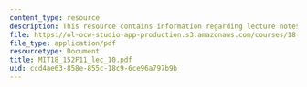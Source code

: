 ```yaml
---
content_type: resource
description: This resource contains information regarding lecture notes.
file: https://ol-ocw-studio-app-production.s3.amazonaws.com/courses/18-152-introduction-to-partial-differential-equations-fall-2011/ccd4ae63858e855c18c96ce96a797b9b_MIT18_152F11_lec_10.pdf
file_type: application/pdf
resourcetype: Document
title: MIT18_152F11_lec_10.pdf
uid: ccd4ae63-858e-855c-18c9-6ce96a797b9b
---
```

